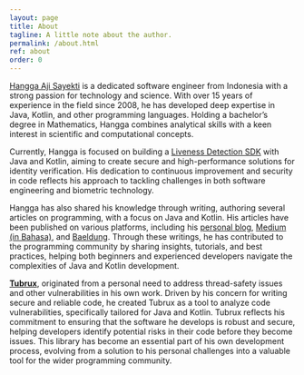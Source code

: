 ```yaml
---
layout: page
title: About
tagline: A little note about the author.
permalink: /about.html
ref: about
order: 0
---
```


<a href="https://www.linkedin.com/in/hanggaajisayekti/" target="_blank">Hangga Aji Sayekti</a> is a dedicated software engineer from Indonesia with a strong passion for technology and science. With over 15 years of experience in the field since 2008, he has developed deep expertise in Java, Kotlin, and other programming languages. Holding a bachelor’s degree in Mathematics, Hangga combines analytical skills with a keen interest in scientific and computational concepts.

Currently, Hangga is focused on building a <a target="_blank" href="https://github.com/kredibel-id/VisionSample-Android">Liveness Detection SDK</a> with Java and Kotlin, aiming to create secure and high-performance solutions for identity verification. His dedication to continuous improvement and security in code reflects his approach to tackling challenges in both software engineering and biometric technology.

Hangga has also shared his knowledge through writing, authoring several articles on programming, with a focus on Java and Kotlin. His articles have been published on various platforms, including his <a href="https://hangga.github.io/blog/index.html" target="_blank">personal blog</a>, <a href="https://medium.com/@hangga-aji-sayekti" target="_blank">Medium (in Bahasa)</a>, and <a href="https://www.baeldung.com/author/hanggaajisayekti" target="_blank">Baeldung</a>. Through these writings, he has contributed to the programming community by sharing insights, tutorials, and best practices, helping both beginners and experienced developers navigate the complexities of Java and Kotlin development.

**<a href="https://tubrux.github.io/" target="_blank">Tubrux</a>**, originated from a personal need to address thread-safety issues and other vulnerabilities in his own work. Driven by his concern for writing secure and reliable code, he created Tubrux as a tool to analyze code vulnerabilities, specifically tailored for Java and Kotlin. Tubrux reflects his commitment to ensuring that the software he develops is robust and secure, helping developers identify potential risks in their code before they become issues. This library has become an essential part of his own development process, evolving from a solution to his personal challenges into a valuable tool for the wider programming community.
